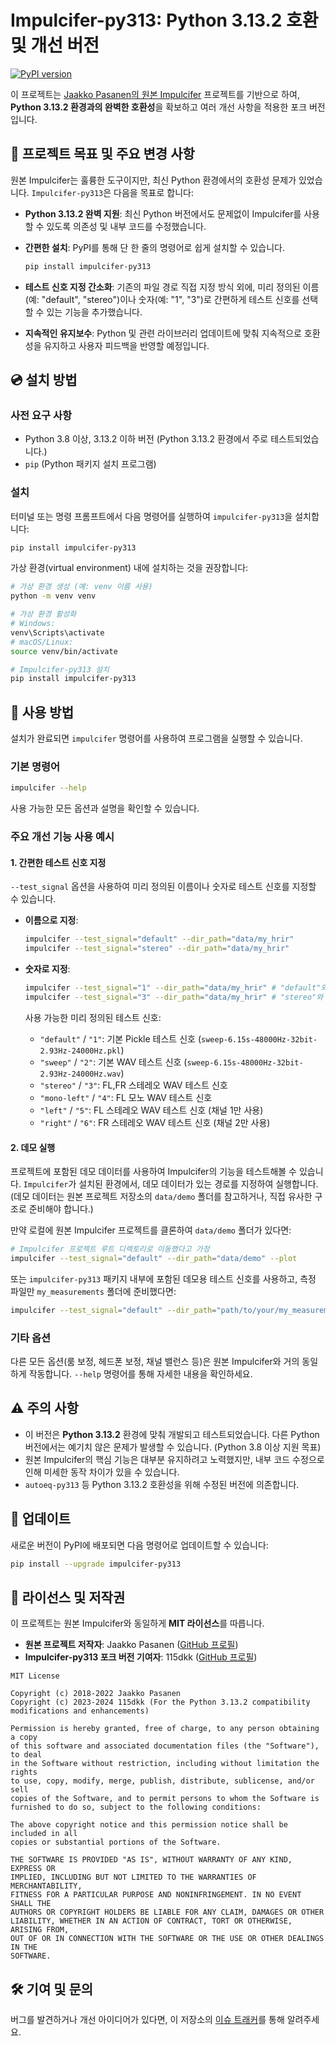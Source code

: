 # Impulcifer-py313: Python 3.13.2 호환 및 개선 버전

[![PyPI version](https://badge.fury.io/py/impulcifer-py313.svg)](https://badge.fury.io/py/impulcifer-py313)

이 프로젝트는 [Jaakko Pasanen의 원본 Impulcifer](https://github.com/jaakkopasanen/impulcifer) 프로젝트를 기반으로 하여, **Python 3.13.2 환경과의 완벽한 호환성**을 확보하고 여러 개선 사항을 적용한 포크 버전입니다.

## 🌟 프로젝트 목표 및 주요 변경 사항

원본 Impulcifer는 훌륭한 도구이지만, 최신 Python 환경에서의 호환성 문제가 있었습니다. `Impulcifer-py313`은 다음을 목표로 합니다:

- **Python 3.13.2 완벽 지원**: 최신 Python 버전에서도 문제없이 Impulcifer를 사용할 수 있도록 의존성 및 내부 코드를 수정했습니다.
- **간편한 설치**: PyPI를 통해 단 한 줄의 명령어로 쉽게 설치할 수 있습니다.

  ```bash
  pip install impulcifer-py313
  ```

- **테스트 신호 지정 간소화**: 기존의 파일 경로 직접 지정 방식 외에, 미리 정의된 이름(예: "default", "stereo")이나 숫자(예: "1", "3")로 간편하게 테스트 신호를 선택할 수 있는 기능을 추가했습니다.
- **지속적인 유지보수**: Python 및 관련 라이브러리 업데이트에 맞춰 지속적으로 호환성을 유지하고 사용자 피드백을 반영할 예정입니다.

## 💿 설치 방법

### 사전 요구 사항

- Python 3.8 이상, 3.13.2 이하 버전 (Python 3.13.2 환경에서 주로 테스트되었습니다.)
- `pip` (Python 패키지 설치 프로그램)

### 설치

터미널 또는 명령 프롬프트에서 다음 명령어를 실행하여 `impulcifer-py313`을 설치합니다:

```bash
pip install impulcifer-py313
```

가상 환경(virtual environment) 내에 설치하는 것을 권장합니다:

```bash
# 가상 환경 생성 (예: venv 이름 사용)
python -m venv venv

# 가상 환경 활성화
# Windows:
venv\Scripts\activate
# macOS/Linux:
source venv/bin/activate

# Impulcifer-py313 설치
pip install impulcifer-py313
```

## 🚀 사용 방법

설치가 완료되면 `impulcifer` 명령어를 사용하여 프로그램을 실행할 수 있습니다.

### 기본 명령어

```bash
impulcifer --help
```

사용 가능한 모든 옵션과 설명을 확인할 수 있습니다.

### 주요 개선 기능 사용 예시

#### 1. 간편한 테스트 신호 지정

`--test_signal` 옵션을 사용하여 미리 정의된 이름이나 숫자로 테스트 신호를 지정할 수 있습니다.

- **이름으로 지정**:

  ```bash
  impulcifer --test_signal="default" --dir_path="data/my_hrir"
  impulcifer --test_signal="stereo" --dir_path="data/my_hrir"
  ```

- **숫자로 지정**:

  ```bash
  impulcifer --test_signal="1" --dir_path="data/my_hrir" # "default"와 동일
  impulcifer --test_signal="3" --dir_path="data/my_hrir" # "stereo"와 동일
  ```

  사용 가능한 미리 정의된 테스트 신호:
  - `"default"` / `"1"`: 기본 Pickle 테스트 신호 (`sweep-6.15s-48000Hz-32bit-2.93Hz-24000Hz.pkl`)
  - `"sweep"` / `"2"`: 기본 WAV 테스트 신호 (`sweep-6.15s-48000Hz-32bit-2.93Hz-24000Hz.wav`)
  - `"stereo"` / `"3"`: FL,FR 스테레오 WAV 테스트 신호
  - `"mono-left"` / `"4"`: FL 모노 WAV 테스트 신호
  - `"left"` / `"5"`: FL 스테레오 WAV 테스트 신호 (채널 1만 사용)
  - `"right"` / `"6"`: FR 스테레오 WAV 테스트 신호 (채널 2만 사용)

#### 2. 데모 실행

프로젝트에 포함된 데모 데이터를 사용하여 Impulcifer의 기능을 테스트해볼 수 있습니다. `Impulcifer`가 설치된 환경에서, 데모 데이터가 있는 경로를 지정하여 실행합니다. (데모 데이터는 원본 프로젝트 저장소의 `data/demo` 폴더를 참고하거나, 직접 유사한 구조로 준비해야 합니다.)

만약 로컬에 원본 Impulcifer 프로젝트를 클론하여 `data/demo` 폴더가 있다면:

```bash
# Impulcifer 프로젝트 루트 디렉토리로 이동했다고 가정
impulcifer --test_signal="default" --dir_path="data/demo" --plot
```

또는 `impulcifer-py313` 패키지 내부에 포함된 데모용 테스트 신호를 사용하고, 측정 파일만 `my_measurements` 폴더에 준비했다면:

```bash
impulcifer --test_signal="default" --dir_path="path/to/your/my_measurements" --plot
```

### 기타 옵션

다른 모든 옵션(룸 보정, 헤드폰 보정, 채널 밸런스 등)은 원본 Impulcifer와 거의 동일하게 작동합니다. `--help` 명령어를 통해 자세한 내용을 확인하세요.

## ⚠️ 주의 사항

- 이 버전은 **Python 3.13.2** 환경에 맞춰 개발되고 테스트되었습니다. 다른 Python 버전에서는 예기치 않은 문제가 발생할 수 있습니다. (Python 3.8 이상 지원 목표)
- 원본 Impulcifer의 핵심 기능은 대부분 유지하려고 노력했지만, 내부 코드 수정으로 인해 미세한 동작 차이가 있을 수 있습니다.
- `autoeq-py313` 등 Python 3.13.2 호환성을 위해 수정된 버전에 의존합니다.

## 🔄 업데이트

새로운 버전이 PyPI에 배포되면 다음 명령어로 업데이트할 수 있습니다:

```bash
pip install --upgrade impulcifer-py313
```

## 📄 라이선스 및 저작권

이 프로젝트는 원본 Impulcifer와 동일하게 **MIT 라이선스**를 따릅니다.

- **원본 프로젝트 저작자**: Jaakko Pasanen ([GitHub 프로필](https://github.com/jaakkopasanen))
- **Impulcifer-py313 포크 버전 기여자**: 115dkk ([GitHub 프로필](https://github.com/115dkk))

```text
MIT License

Copyright (c) 2018-2022 Jaakko Pasanen
Copyright (c) 2023-2024 115dkk (For the Python 3.13.2 compatibility modifications and enhancements)

Permission is hereby granted, free of charge, to any person obtaining a copy
of this software and associated documentation files (the "Software"), to deal
in the Software without restriction, including without limitation the rights
to use, copy, modify, merge, publish, distribute, sublicense, and/or sell
copies of the Software, and to permit persons to whom the Software is
furnished to do so, subject to the following conditions:

The above copyright notice and this permission notice shall be included in all
copies or substantial portions of the Software.

THE SOFTWARE IS PROVIDED "AS IS", WITHOUT WARRANTY OF ANY KIND, EXPRESS OR
IMPLIED, INCLUDING BUT NOT LIMITED TO THE WARRANTIES OF MERCHANTABILITY,
FITNESS FOR A PARTICULAR PURPOSE AND NONINFRINGEMENT. IN NO EVENT SHALL THE
AUTHORS OR COPYRIGHT HOLDERS BE LIABLE FOR ANY CLAIM, DAMAGES OR OTHER
LIABILITY, WHETHER IN AN ACTION OF CONTRACT, TORT OR OTHERWISE, ARISING FROM,
OUT OF OR IN CONNECTION WITH THE SOFTWARE OR THE USE OR OTHER DEALINGS IN THE
SOFTWARE.
```

## 🛠️ 기여 및 문의

버그를 발견하거나 개선 아이디어가 있다면, 이 저장소의 [이슈 트래커](https://github.com/115dkk/Impulcifer-pip313/issues)를 통해 알려주세요.
